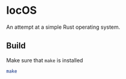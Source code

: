 # locOS

An attempt at a simple Rust operating system.

## Build

Make sure that `make` is installed

```sh
make
```
